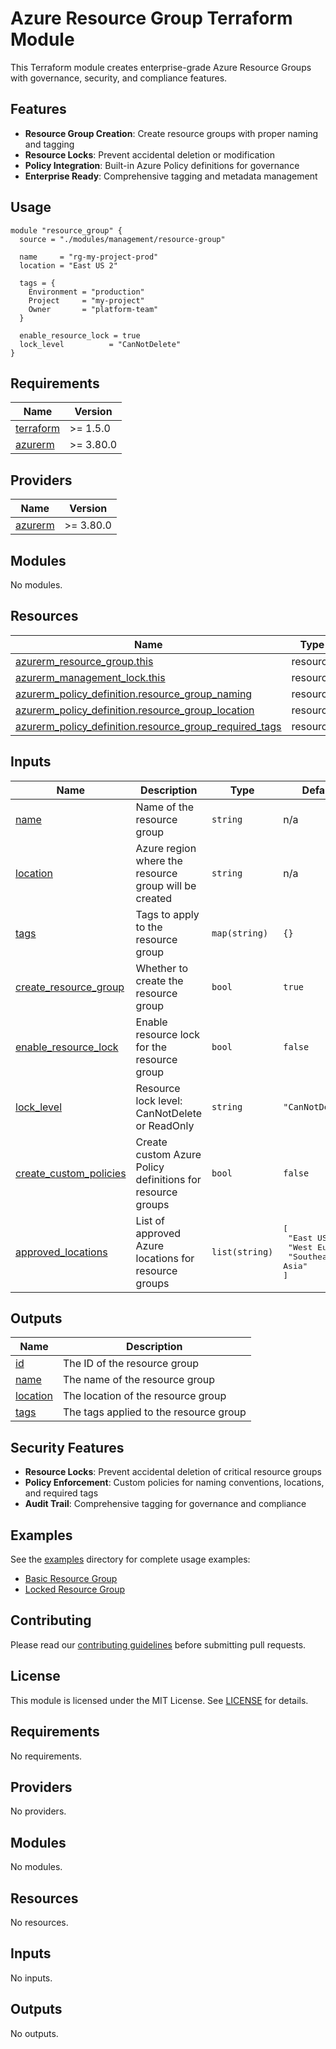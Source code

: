 # Azure Resource Group Terraform Module

This Terraform module creates enterprise-grade Azure Resource Groups with governance, security, and compliance features.

## Features

- **Resource Group Creation**: Create resource groups with proper naming and tagging
- **Resource Locks**: Prevent accidental deletion or modification
- **Policy Integration**: Built-in Azure Policy definitions for governance
- **Enterprise Ready**: Comprehensive tagging and metadata management

## Usage

```hcl
module "resource_group" {
  source = "./modules/management/resource-group"

  name     = "rg-my-project-prod"
  location = "East US 2"

  tags = {
    Environment = "production"
    Project     = "my-project"
    Owner       = "platform-team"
  }

  enable_resource_lock = true
  lock_level          = "CanNotDelete"
}
```

## Requirements

| Name | Version |
|------|---------|
| <a name="requirement_terraform"></a> [terraform](#requirement\_terraform) | >= 1.5.0 |
| <a name="requirement_azurerm"></a> [azurerm](#requirement\_azurerm) | >= 3.80.0 |

## Providers

| Name | Version |
|------|---------|
| <a name="provider_azurerm"></a> [azurerm](#provider\_azurerm) | >= 3.80.0 |

## Modules

No modules.

## Resources

| Name | Type |
|------|------|
| [azurerm_resource_group.this](https://registry.terraform.io/providers/hashicorp/azurerm/latest/docs/resources/resource_group) | resource |
| [azurerm_management_lock.this](https://registry.terraform.io/providers/hashicorp/azurerm/latest/docs/resources/management_lock) | resource |
| [azurerm_policy_definition.resource_group_naming](https://registry.terraform.io/providers/hashicorp/azurerm/latest/docs/resources/policy_definition) | resource |
| [azurerm_policy_definition.resource_group_location](https://registry.terraform.io/providers/hashicorp/azurerm/latest/docs/resources/policy_definition) | resource |
| [azurerm_policy_definition.resource_group_required_tags](https://registry.terraform.io/providers/hashicorp/azurerm/latest/docs/resources/policy_definition) | resource |

## Inputs

| Name | Description | Type | Default | Required |
|------|-------------|------|---------|:--------:|
| <a name="input_name"></a> [name](#input\_name) | Name of the resource group | `string` | n/a | yes |
| <a name="input_location"></a> [location](#input\_location) | Azure region where the resource group will be created | `string` | n/a | yes |
| <a name="input_tags"></a> [tags](#input\_tags) | Tags to apply to the resource group | `map(string)` | `{}` | no |
| <a name="input_create_resource_group"></a> [create\_resource\_group](#input\_create\_resource\_group) | Whether to create the resource group | `bool` | `true` | no |
| <a name="input_enable_resource_lock"></a> [enable\_resource\_lock](#input\_enable\_resource\_lock) | Enable resource lock for the resource group | `bool` | `false` | no |
| <a name="input_lock_level"></a> [lock\_level](#input\_lock\_level) | Resource lock level: CanNotDelete or ReadOnly | `string` | `"CanNotDelete"` | no |
| <a name="input_create_custom_policies"></a> [create\_custom\_policies](#input\_create\_custom\_policies) | Create custom Azure Policy definitions for resource groups | `bool` | `false` | no |
| <a name="input_approved_locations"></a> [approved\_locations](#input\_approved\_locations) | List of approved Azure locations for resource groups | `list(string)` | <pre>[<br>  "East US",<br>  "West Europe",<br>  "Southeast Asia"<br>]</pre> | no |

## Outputs

| Name | Description |
|------|-------------|
| <a name="output_id"></a> [id](#output\_id) | The ID of the resource group |
| <a name="output_name"></a> [name](#output\_name) | The name of the resource group |
| <a name="output_location"></a> [location](#output\_location) | The location of the resource group |
| <a name="output_tags"></a> [tags](#output\_tags) | The tags applied to the resource group |

## Security Features

- **Resource Locks**: Prevent accidental deletion of critical resource groups
- **Policy Enforcement**: Custom policies for naming conventions, locations, and required tags
- **Audit Trail**: Comprehensive tagging for governance and compliance

## Examples

See the [examples](./examples/) directory for complete usage examples:

- [Basic Resource Group](./examples/basic-resource-group/)
- [Locked Resource Group](./examples/locked-resource-group/)

## Contributing

Please read our [contributing guidelines](../../CONTRIBUTING.md) before submitting pull requests.

## License

This module is licensed under the MIT License. See [LICENSE](../../LICENSE) for details.
## Requirements

No requirements.

## Providers

No providers.

## Modules

No modules.

## Resources

No resources.

## Inputs

No inputs.

## Outputs

No outputs.

<!-- BEGIN_TF_DOCS -->
<!-- END_TF_DOCS -->
